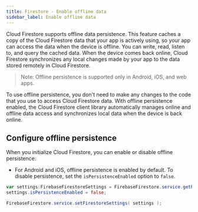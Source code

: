 ```yaml
---
title: Firestore - Enable offline data
sidebar_label: Enable offline data
---
```


Cloud Firestore supports offline data persistence. This feature caches a copy of the Cloud Firestore data that your app is actively using, so your app can access the data when the device is offline. You can write, read, listen to, and query the cached data. When the device comes back online, Cloud Firestore synchronizes any local changes made by your app to the data stored remotely in Cloud Firestore.

> Note: Offline persistence is supported only in Android, iOS, and web apps.

To use offline persistence, you don't need to make any changes to the code that you use to access Cloud Firestore data. With offline persistence enabled, the Cloud Firestore client library automatically manages online and offline data access and synchronizes local data when the device is back online.


## Configure offline persistence

When you initialize Cloud Firestore, you can enable or disable offline persistence:

- For Android and iOS, offline persistence is enabled by default. To disable persistence, set the `isPersistenceEnabled` option to `false`.


```actionscript
var settings:FirebaseFirestoreSettings = FirebaseFirestore.service.getFirestoreSettings();
settings.isPersistenceEnabled = false;

FirebaseFirestore.service.setFirestoreSettings( settings );
```
